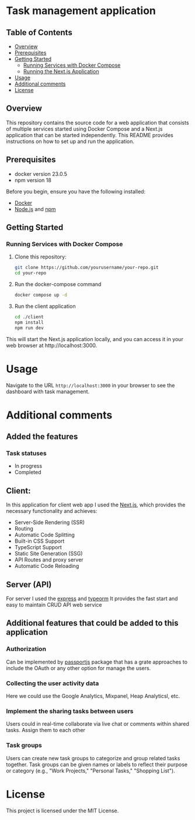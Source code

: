 # Task management application

## Table of Contents
- [Overview](#overview)
- [Prerequisites](#prerequisites)
- [Getting Started](#getting-started)
  - [Running Services with Docker Compose](#running-services-with-docker-compose)
  - [Running the Next.js Application](#running-the-nextjs-application)
- [Usage](#usage)
- [Additional comments](#additional-comments)
- [License](#license)

## Overview

This repository contains the source code for a web application that consists of multiple services started using Docker Compose and a Next.js application that can be started independently. This README provides instructions on how to set up and run the application.

## Prerequisites
  - docker version 23.0.5
  - npm version 18

Before you begin, ensure you have the following installed:

- [Docker](https://www.docker.com/get-started)
- [Node.js](https://nodejs.org/) and [npm](https://www.npmjs.com/)

## Getting Started

### Running Services with Docker Compose

1. Clone this repository:

   ```bash
   git clone https://github.com/yourusername/your-repo.git
   cd your-repo
   ```

2. Run the docker-compose command


   ```bash
   docker compose up -d
   ```

3. Run the client application

   ```bash
   cd ./client
   npm install
   npm run dev
   ```

This will start the Next.js application locally, and you can access it in your web browser at http://localhost:3000.

# Usage

Navigate to the URL `http://localhost:3000` in your browser to see the dashboard with task management.

# Additional comments


## Added the features

### Task statuses

- In progress
- Completed

## Client:

In this application for client web app I used the [Next.js](https://nextjs.org/), which provides the necessary functionality and achieves:

- Server-Side Rendering (SSR)
- Routing
- Automatic Code Splitting
- Built-in CSS Support
- TypeScript Support
- Static Site Generation (SSG)
- API Routes and proxy server
- Automatic Code Reloading

## Server (API)

For server I used the [express](https://expressjs.com/) and [typeorm](https://typeorm.io/)
It provides the fast start and easy to maintain CRUD API web service

## Additional features that could be added to this application

### Authorization

Can be implemented by [passportjs](https://www.passportjs.org/) package that has a grate approaches to include the OAuth or any other option for manage the users.

### Collecting the user activity data

Here we could use the Google Analytics, Mixpanel, Heap Analyticsl, etc.

### Implement the sharing tasks between users

Users could in real-time collaborate via live chat or comments within shared tasks. Assign them to each other

### Task groups

Users can create new task groups to categorize and group related tasks together. Task groups can be given names or labels to reflect their purpose or category (e.g., "Work Projects," "Personal Tasks," "Shopping List").

# License
This project is licensed under the MIT License.
